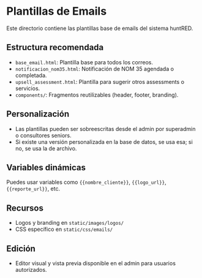 # Plantillas de Emails

Este directorio contiene las plantillas base de emails del sistema huntRED.

## Estructura recomendada
- `base_email.html`: Plantilla base para todos los correos.
- `notificacion_nom35.html`: Notificación de NOM 35 agendada o completada.
- `upsell_assessment.html`: Plantilla para sugerir otros assessments o servicios.
- `components/`: Fragmentos reutilizables (header, footer, branding).

## Personalización
- Las plantillas pueden ser sobreescritas desde el admin por superadmin o consultores seniors.
- Si existe una versión personalizada en la base de datos, se usa esa; si no, se usa la de archivo.

## Variables dinámicas
Puedes usar variables como `{{nombre_cliente}}`, `{{logo_url}}`, `{{reporte_url}}`, etc.

## Recursos
- Logos y branding en `static/images/logos/`
- CSS específico en `static/css/emails/`

## Edición
- Editor visual y vista previa disponible en el admin para usuarios autorizados. 